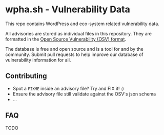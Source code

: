 # wpha.sh - Vulnerability Data

This repo contains WordPress and eco-system related vulnerability data.

All advisories are stored as individual files in this repository. They are
formatted in the [Open Source Vulnerability (OSV) format](https://ossf.github.io/osv-schema/).

The database is free and open source and is a tool for and by the community.
Submit pull requests to help improve our database of vulnerability information
for all.


## Contributing

+ Spot a `FIXME` inside an advisory file? Try and FIX it! :)
+ Ensure the advisory file still validate against the OSV's json schema
+ ...


## FAQ

TODO
